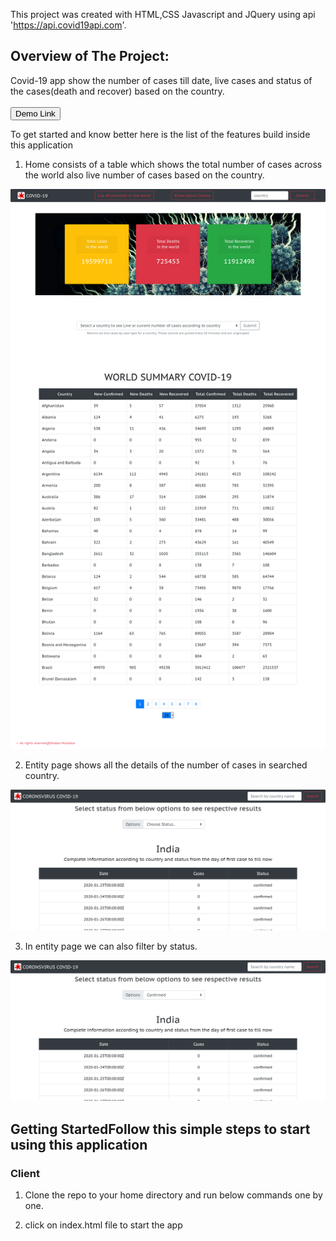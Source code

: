 This project was created  with  HTML,CSS Javascript and JQuery using api 'https://api.covid19api.com'.

## Overview of The Project:
Covid-19 app show the number of cases till date, live cases and status of the cases(death and recover) based on the country.
<br>
<br>
<a href =  "https://covidproject.smullalkar.online">
  <button style = "background:red,padding:5px">Demo Link</button>
</a>

To get started and know better here is the list of the features build inside this application

1. Home consists of a table which shows the total number of cases across the world also live number of cases based on the country.
<p> <img src  = "/public/home.png"> </p>

2. Entity page shows all the details of the number of cases in searched country.
<p> <img src  = "/public/table.png"> </p>

3. In entity page we can also filter by status.
<p> <img src  = "/public/tablestatus.png"> </p>

## Getting StartedFollow this simple steps to start using this application

### Client

1.   Clone the repo to your home directory and run below commands one by one.

2.   click on index.html file to start the app



